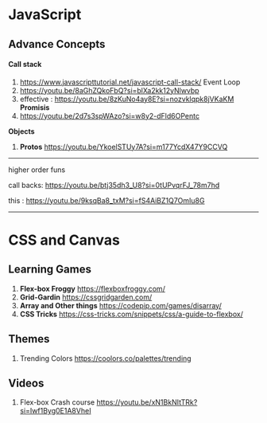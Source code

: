 # JavaScript

## Advance Concepts
#### Call stack
1. https://www.javascripttutorial.net/javascript-call-stack/
Event Loop
2. https://youtu.be/8aGhZQkoFbQ?si=blXa2kk12yNlwvbp
3. effective : https://youtu.be/8zKuNo4ay8E?si=nozvklqpk8jVKaKM
**Promisis**
4. https://youtu.be/2d7s3spWAzo?si=w8y2-dFld6OPentc

**Objects**
1. **Protos** https://youtu.be/YkoelSTUy7A?si=m177YcdX47Y9CCVQ



---
higher order funs

call backs: https://youtu.be/btj35dh3_U8?si=0tUPvqrFJ_78m7hd

this : https://youtu.be/9ksqBa8_txM?si=fS4AiBZ1Q7OmIu8G

---
# CSS and Canvas

## Learning Games

1. **Flex-box Froggy** https://flexboxfroggy.com/
2. **Grid-Gardin** https://cssgridgarden.com/
3. **Array and Other things** https://codepip.com/games/disarray/
4. **CSS Tricks** https://css-tricks.com/snippets/css/a-guide-to-flexbox/

## Themes

1. Trending Colors https://coolors.co/palettes/trending

## Videos

1. Flex-box Crash course https://youtu.be/xN1BkNItTRk?si=Iwf1Byg0E1A8VheI